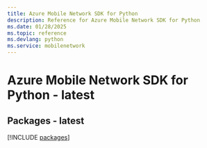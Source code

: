 ```yaml
---
title: Azure Mobile Network SDK for Python
description: Reference for Azure Mobile Network SDK for Python
ms.date: 01/28/2025
ms.topic: reference
ms.devlang: python
ms.service: mobilenetwork
---
```

# Azure Mobile Network SDK for Python - latest
## Packages - latest
[!INCLUDE [packages](mobile-network-index.md)]
